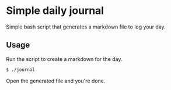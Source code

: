 # Simple daily journal

Simple bash script that generates a markdown file to log your day.

## Usage

Run the script to create a markdown for the day.

```bash
$ ./journal
```

Open the generated file and you're done.
